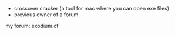 - crossover cracker (a tool for mac where you can open exe files)
- previous owner of a forum


my forum: exodium.cf
